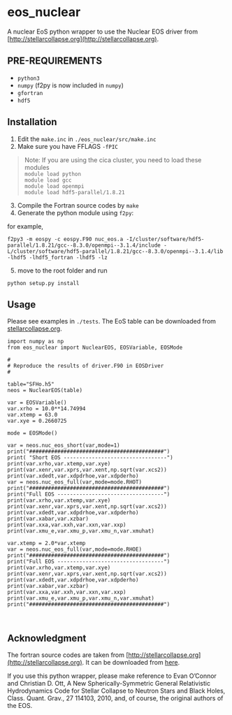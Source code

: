 # eos_nuclear
A nuclear EoS python wrapper to use the Nuclear EOS driver from [http://stellarcollapse.org](http://stellarcollapse.org).

## PRE-REQUIREMENTS

* `python3`
* `numpy` (f2py is now included in `numpy`)
* `gfortran`
* `hdf5` 

## Installation

1. Edit the `make.inc` in `./eos_nuclear/src/make.inc`
2. Make sure you have FFLAGS ```-fPIC```

 > Note: If you are using the cica cluster, you need to load these modules\
 > `module load python`\
 > `module load gcc`\
 > `module load openmpi`\
 > `module load hdf5-parallel/1.8.21`
   
3. Compile the Fortran source codes by `make`
4. Generate the python module using `f2py`:

for example, 
```
f2py3 -m eospy -c eospy.F90 nuc_eos.a -I/cluster/software/hdf5-parallel/1.8.21/gcc--8.3.0/openmpi--3.1.4/include -L/cluster/software/hdf5-parallel/1.8.21/gcc--8.3.0/openmpi--3.1.4/lib -lhdf5 -lhdf5_fortran -lhdf5 -lz
```
5. move to the root folder and run 
```
python setup.py install
```

## Usage

Please see examples in `./tests`.
The EoS table can be downloaded from [stellarcollapse.org](https://stellarcollapse.org/equationofstate.html).

```
import numpy as np
from eos_nuclear import NuclearEOS, EOSVariable, EOSMode

#
# Reproduce the results of driver.F90 in EOSDriver
#

table="SFHo.h5"
neos = NuclearEOS(table)

var = EOSVariable()
var.xrho = 10.0**14.74994
var.xtemp = 63.0
var.xye = 0.2660725

mode = EOSMode()

var = neos.nuc_eos_short(var,mode=1)
print("###########################################")
print( "Short EOS ---------------------------------")
print(var.xrho,var.xtemp,var.xye)
print(var.xenr,var.xprs,var.xent,np.sqrt(var.xcs2))
print(var.xdedt,var.xdpdrhoe,var.xdpderho)
var = neos.nuc_eos_full(var,mode=mode.RHOT)
print("###########################################")
print("Full EOS ----------------------------------")
print(var.xrho,var.xtemp,var.xye)
print(var.xenr,var.xprs,var.xent,np.sqrt(var.xcs2))
print(var.xdedt,var.xdpdrhoe,var.xdpderho)
print(var.xabar,var.xzbar)
print(var.xxa,var.xxh,var.xxn,var.xxp)
print(var.xmu_e,var.xmu_p,var.xmu_n,var.xmuhat)

var.xtemp = 2.0*var.xtemp
var = neos.nuc_eos_full(var,mode=mode.RHOE)
print("###########################################")
print("Full EOS ----------------------------------")
print(var.xrho,var.xtemp,var.xye)
print(var.xenr,var.xprs,var.xent,np.sqrt(var.xcs2))
print(var.xdedt,var.xdpdrhoe,var.xdpderho)
print(var.xabar,var.xzbar)
print(var.xxa,var.xxh,var.xxn,var.xxp)
print(var.xmu_e,var.xmu_p,var.xmu_n,var.xmuhat)
print("###########################################")



```

## Acknowledgment 

The fortran source codes are taken from [http://stellarcollapse.org](http://stellarcollapse.org).
It can be downloaded from [here](https://stellarcollapse.org/equationofstate.html).

If you use this python wrapper, please make reference to Evan O’Connor and Christian D. Ott, A New Spherically-Symmetric General Relativistic Hydrodynamics Code for Stellar Collapse to Neutron Stars and Black Holes, Class. Quant. Grav., 27 114103, 2010, and, of course, the original authors of the EOS.
